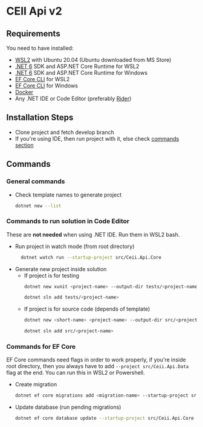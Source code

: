 ﻿# CEII Api v2

## Requirements

You need to have installed:
- [WSL2](https://aka.ms/wsl2) with Ubuntu 20.04 (Ubuntu downloaded from MS Store)
- [.NET 6](https://docs.microsoft.com/en-us/dotnet/core/install/linux-ubuntu#2110-) SDK and ASP.NET Core Runtime for WSL2
- [.NET 6](https://dotnet.microsoft.com/en-us/download/dotnet/6.0) SDK and ASP.NET Core Runtime for Windows
- [EF Core CLI](https://docs.microsoft.com/en-us/ef/core/cli/dotnet) for WSL2
- [EF Core CLI](https://docs.microsoft.com/en-us/ef/core/cli/dotnet#installing-the-tools) for Windows
- [Docker](https://docs.docker.com/desktop/windows/wsl/)
- Any .NET IDE or Code Editor (preferably [Rider](https://www.jetbrains.com/rider/))

## Installation Steps
- Clone project and fetch develop branch
- If you're using IDE, then run project with it, else check [commands section](#commands-to-run-solution-in-code-editor)

## Commands

### General commands
- Check template names to generate project
  ```bash
  dotnet new --list
  ```

### Commands to run solution in Code Editor
These are **not needed** when using .NET IDE. Run them in WSL2 bash.

- Run project in watch mode (from root directory)
    ```bash
      dotnet watch run --startup-project src/Ceii.Api.Core
   ```
- Generate new project inside solution
  - If project is for testing
    ```bash
    dotnet new xunit <project-name> --output-dir tests/<project-name>
    
    dotnet sln add tests/<project-name>
    ```
  - If project is for source code (depends of template)
    ```bash
    dotnet new <short-name> <project-name> --output-dir src/<project-name>

    dotnet sln add src/<project-name>
    ```

### Commands for EF Core
EF Core commands need flags in order to work properly, if you're inside root directory, then you always
have to add `--project src/Ceii.Api.Data` flag at the end. You can run this in WSL2 or Powershell.

- Create migration
  ```bash
  dotnet ef core migrations add <migration-name> --startup-project src/Ceii.Api.Core --project src/Ceii.Api.Data
  ```
- Update database (run pending migrations)
  ```bash
  dotnet ef core database update --startup-project src/Ceii.Api.Core --project src/Ceii.Api.Data
  ```
